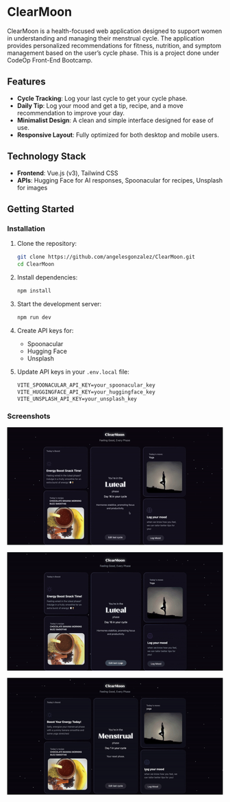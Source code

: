 # ClearMoon

ClearMoon is a health-focused web application designed to support women in understanding and managing their menstrual cycle. The application provides personalized recommendations for fitness, nutrition, and symptom management based on the user’s cycle phase. This is a project done under CodeOp Front-End Bootcamp.

## Features

- **Cycle Tracking**: Log your last cycle to get your cycle phase.
- **Daily Tip**: Log your mood and get a tip, recipe, and a move recommendation to improve your day.
- **Minimalist Design**: A clean and simple interface designed for ease of use.
- **Responsive Layout**: Fully optimized for both desktop and mobile users.

## Technology Stack

- **Frontend**: Vue.js (v3), Tailwind CSS
- **APIs**: Hugging Face for AI responses, Spoonacular for recipes, Unsplash for images

## Getting Started

### Installation

1. Clone the repository:

   ```bash
   git clone https://github.com/angelesgonzalez/ClearMoon.git
   cd ClearMoon
   ```

2. Install dependencies:

   ```bash
   npm install
   ```

3. Start the development server:

   ```bash
   npm run dev
   ```

4. Create API keys for:
   - Spoonacular
   - Hugging Face
   - Unsplash

5. Update API keys in your `.env.local` file:

   ```env
   VITE_SPOONACULAR_API_KEY=your_spoonacular_key
   VITE_HUGGINGFACE_API_KEY=your_huggingface_key
   VITE_UNSPLASH_API_KEY=your_unsplash_key
   ```

### Screenshots

![Home View](src/assets/gifs-readme/home.gif "Home.vue")

![Onboarding](src/assets/gifs-readme/onboarding.gif "Onboarding.vue")

![Recipe View](src/assets/gifs-readme/recipeview.gif "Recipe.vue")
